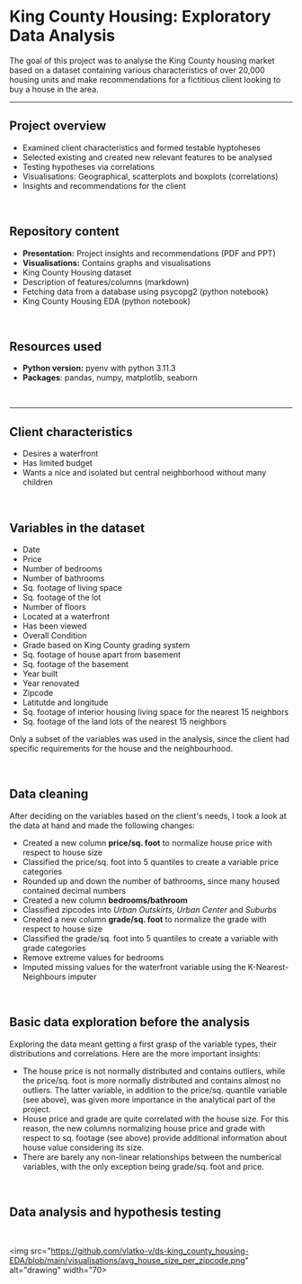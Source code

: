 # King County Housing: Exploratory Data Analysis

The goal of this project was to analyse the King County housing market based on a dataset containing various characteristics of over 20,000 housing units and make recommendations for a fictitious client looking to buy a house in the area.

--- 

## Project overview

* Examined client characteristics and formed testable hyptoheses
* Selected existing and created new relevant features to be analysed
* Testing hypotheses via correlations
* Visualisations: Geographical, scatterplots and boxplots (correlations)
* Insights and recommendations for the client
</br>


## Repository content
* **Presentation:** Project insights and recommendations (PDF and PPT)
* **Visualisations:** Contains graphs and visualisations
* King County Housing dataset
* Description of features/columns (markdown)
* Fetching data from a database using psycopg2 (python notebook)
* King County Housing EDA (python notebook)

</br>

## Resources used
* **Python version:** pyenv with python 3.11.3
* **Packages**: pandas, numpy, matplotlib, seaborn


</br>


---

## Client characteristics

* Desires a waterfront
* Has limited budget
* Wants a nice and isolated but central neighborhood without many children
</br>

## Variables in the dataset

* Date
* Price
* Number of bedrooms
* Number of bathrooms
* Sq. footage of living space
* Sq. footage of the lot
* Number of floors
* Located at a waterfront
* Has been viewed
* Overall Condition
* Grade based on King County grading system
* Sq. footage of house apart from basement
* Sq. footage of the basement
* Year built
* Year renovated
* Zipcode
* Latitutde and longitude
* Sq. footage of interior housing living space for the nearest 15 neighbors
* Sq. footage of the land lots of the nearest 15 neighbors

Only a subset of the variables was used in the analysis, since the client had specific requirements for the house and the neighbourhood.

</br>

## Data cleaning

After deciding on the variables based on the client's needs, I took a look at the data at hand and made the following changes: 

* Created a new column **price/sq. foot** to normalize house price with respect to house size
* Classified the price/sq. foot into 5 quantiles to create a variable price categories
* Rounded up and down the number of bathrooms, since many housed contained decimal numbers
* Created a new column **bedrooms/bathroom**
* Classified zipcodes into *Urban Outskirts*, *Urban Center* and *Suburbs*
* Created a new column **grade/sq. foot** to normalize the grade with respect to house size
* Classified the grade/sq. foot into 5 quantiles to create a variable with grade categories
* Remove extreme values for bedrooms
* Imputed missing values for the waterfront variable using the K-Nearest-Neighbours imputer
</br>

## Basic data exploration before the analysis

Exploring the data meant getting a first grasp of the variable types, their distributions and correlations. Here are the more important insights:

* The house price is not normally distributed and contains outliers, while the price/sq. foot is more normally distributed and contains almost no outliers. The latter variable, in addition to the price/sq. quantile variable (see above), was given more importance in the analytical part of the project.
* House price and grade are quite correlated with the house size. For this reason, the new columns normalizing house price and grade with respect to sq. footage (see above) provide additional information about house value considering its size.
* There are barely any non-linear relationships between the numberical variables, with the only exception being grade/sq. foot and price.
</br>

## Data analysis and hypothesis testing

</br>


<img src="https://github.com/vlatko-v/ds-king_county_housing-EDA/blob/main/visualisations/avg_house_size_per_zipcode.png" alt="drawing" width="70>


